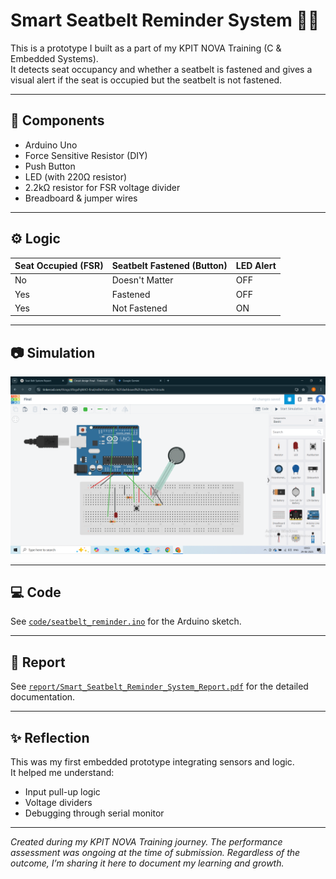 # Smart Seatbelt Reminder System 🚗🔔

This is a prototype I built as a part of my KPIT NOVA Training (C & Embedded Systems).  
It detects seat occupancy and whether a seatbelt is fastened and gives a visual alert if the seat is occupied but the seatbelt is not fastened.

---

## 🔧 Components
- Arduino Uno
- Force Sensitive Resistor (DIY)
- Push Button
- LED (with 220Ω resistor)
- 2.2kΩ resistor for FSR voltage divider
- Breadboard & jumper wires

---

## ⚙️ Logic
| Seat Occupied (FSR) | Seatbelt Fastened (Button) | LED Alert |
|---------------------|----------------------------|-----------|
| No                  | Doesn't Matter             | OFF       |
| Yes                 | Fastened                   | OFF       |
| Yes                 | Not Fastened               | ON        |

---

## 📷 Simulation
![Circuit](images/tinkercad_circuit.png)

---

## 💻 Code
See [`code/seatbelt_reminder.ino`](code/seatbelt_reminder.ino) for the Arduino sketch.

---

## 🧾 Report
See [`report/Smart_Seatbelt_Reminder_System_Report.pdf`](report/Smart_Seatbelt_Reminder_System_Report.pdf) for the detailed documentation.

---

## ✨ Reflection
This was my first embedded prototype integrating sensors and logic.  
It helped me understand:
- Input pull-up logic
- Voltage dividers
- Debugging through serial monitor

---

*Created during my KPIT NOVA Training journey. The performance assessment was ongoing at the time of submission. Regardless of the outcome, I’m sharing it here to document my learning and growth.*
